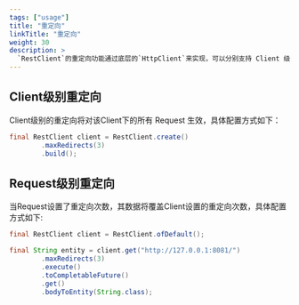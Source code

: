 ```yaml
---
tags: ["usage"]
title: "重定向"
linkTitle: "重定向"
weight: 30
description: >
  `RestClient`的重定向功能通过底层的`HttpClient`来实现，可以分别支持 Client 级别 及 Request 级别。默认最大重定向次数为5。
---
```

## Client级别重定向
Client级别的重定向将对该Client下的所有 Request 生效，具体配置方式如下：
```java
final RestClient client = RestClient.create()
        .maxRedirects(3)
        .build();
```

## Request级别重定向
当Request设置了重定向次数，其数据将覆盖Client设置的重定向次数，具体配置方式如下:
```java
final RestClient client = RestClient.ofDefault();

final String entity = client.get("http://127.0.0.1:8081/")
        .maxRedirects(3)
        .execute()
        .toCompletableFuture()
        .get()
        .bodyToEntity(String.class);
```